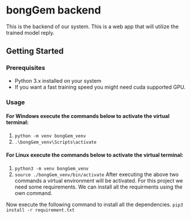 # bongGem backend

This is the backend of our system. This is a web app that will utilize the trained
model reply.

## Getting Started

### Prerequisites

- Python 3.x installed on your system
- If you want a fast training speed you might need cuda supported GPU.

### Usage

#### For Windows execute the commands below to activate the virtual terminal:

1. `python -m venv bongGem_venv`
2. `.\bongGem_venv\Scripts\activate`

#### For Linux execute the commands below to activate the virtual terminal:

1. `python3 -m venv bongGem_venv`
2. `source ./bongGem_venv/bin/activate`
After executing the above two commands a virtual environment will be activated.
For this project we need some requirements. We can install all the requirments
using the own command.

Now execute the following command to install all the dependencies.
`pip3 install -r requirement.txt`